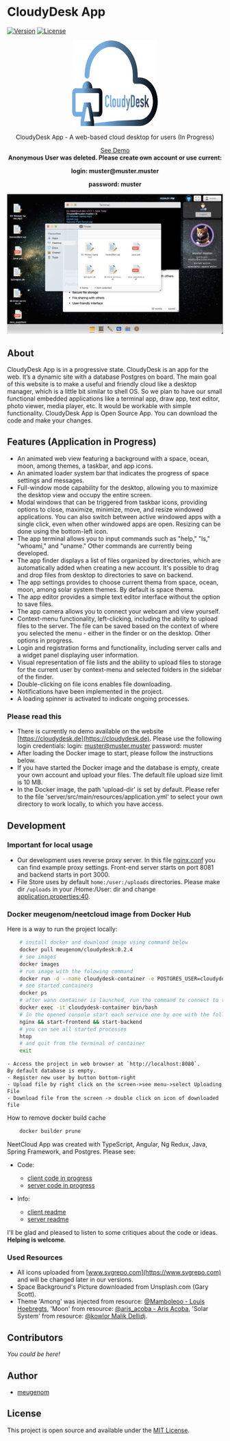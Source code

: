 # CloudyDesk App

[![Version](https://img.shields.io/badge/version-0.2.4-yellow.svg)](https://semver.org/spec/v1.0.0.html)
[![License](https://img.shields.io/badge/License-MIT-blue.svg)](./LICENSE)

<p align="center">
  <img src="./cloudydesk.svg" data-canonical-src="./cloudydesk.svg" width="200" height="200" />
</p>

<p align="center">
  CloudyDesk App - A web-based cloud desktop for users (In Progress)
</p>

<p align="center">
  	<a href="https://cloudydesk.de" >See Demo</a>
  	<br>
  	<b>Anonymous User was deleted. Please create own account or use current:</b>
</p>
<p align="center">
	<b>login: muster@muster.muster</b>
</p>
<p align="center">
	<b>password: muster</b>
</p>
<p align="center">
  <img src="./assets/screenshot08062023.png" data-canonical-src="./assets/screenshot08062023.png"/>
</p>

## About
CloudyDesk App is in a progressive state.
CloudyDesk is an app for the web. It’s a dynamic site with a database Postgres on board. The main goal of this website is to make a useful and friendly cloud like a desktop manager, which is a little bit similar to shell OS. So we plan to have our small functional embedded applications like a terminal app, draw app, text editor, photo viewer, media player, etc. It would be workable with simple functionality.
CloudyDesk App is Open Source App. You can download the code and make your changes.

## Features (Application in Progress)

- An animated web view featuring a background with a space, ocean, moon, among themes, a taskbar, and app icons.
- An animated loader system bar that indicates the progress of space settings and messages.
- Full-window mode capability for the desktop, allowing you to maximize the desktop view and occupy the entire screen.
- Modal windows that can be triggered from taskbar icons, providing options to close, maximize, minimize, move, and resize windowed applications. You can also switch between active windowed apps with a single click, even when other windowed apps are open. Resizing can be done using the bottom-left icon.
- The app terminal allows you to input commands such as "help," "ls," "whoami," and "uname." Other commands are currently being developed.
- The app finder displays a list of files organized by directories, which are automatically added when creating a new account. It's possible to drag and drop files from desktop to directories to save on backend. 
- The app settings provides to choose current thema from space, ocean, moon, among solar system themes. By default is space thema.
- The app editor provides a simple text editor interface without the option to save files.
- The app camera allows you to connect your webcam and view yourself.
- Context-menu functionality, left-clicking, including the ability to upload files to the server. The file can be saved based on the context of where you selected the menu - either in the finder or on the desktop. Other options in progress.
- Login and registration forms and functionality, including server calls and a widget panel displaying user information.
- Visual representation of file lists and the ability to upload files to storage for the current user by context-menu and selected folders in the sidebar of the finder.
- Double-clicking on file icons enables file downloading.
- Notifications have been implemented in the project.
- A loading spinner is activated to indicate ongoing processes.

### Please read this
- There is currently no demo available on the website [https://cloudydesk.de](https://cloudydesk.de). Please use the following login credentials:
	login: muster@muster.muster
	password: muster
- After loading the Docker image to start, please follow the instructions below.
- If you have started the Docker image and the database is empty, create your own account and upload your files. The default file upload size limit is 10 MB.
- In the Docker image, the path 'upload-dir' is set by default. Please refer to the file 'server/src/main/resources/application.yml' to select your own directory to work locally, to which you have access.

## Development

### Important for local usage

- Our development uses reverse proxy server. In this file [nginx.conf](./nginx/nginx.conf) you can find example proxy settings. Front-end server starts on port 8081 and backend starts in port 3000.
- File Store uses by default ```home:/user:/uploads``` directories. Please make dir ```/uploads``` in your /Home:/User: dir and change [application.properties:40](./server/src/main/resources/application.yml#L26).

### Docker meugenom/neetcloud image from Docker Hub

Here is a way to run the project locally:

```bash
	# install docker and download image using command below
	docker pull meugenom/cloudydesk:0.2.4
	# see images
	docker images
	# run image with the folowing command
	docker run -d --name cloudydesk-container -e POSTGRES_USER=cloudydesk -e POSTGRES_PASSWORD=password -p 5432:5432 -p 8080:8080 -p 8081:8081 cloudydesk:0.2.5
	# see started containers
	docker ps
	# after wann container is launched, run the command to connect to the container
	docker exec -it cloudydesk-container bin/bash
	# in the opened console start each service one by one with the following commands:
	nginx && start-frontend && start-backend
	# you can see all started processes
	htop
	# and quit from the terminal of container
	exit
```
	- Access the project in web browser at `http://localhost:8080`.
	By default database is empty.
	- Register new user by button bottom-right 
	- Upload file by right click on the screen->see menu->select Uploading File
	- Download file from the screen -> double click on icon of downloaded file

How to remove docker build cache
```bash
	docker builder prune
```

NeetCloud App was created with TypeScript, Angular, Ng Redux, Java, Spring Framework, and Postgres. Please see:

- Code:
  - [client code in progress](./client/)
  - [server code in progress](/server/)

- Info:
  - [client readme](./client/README.md)
  - [server readme](./server/README.md)

I'll be glad and pleased to listen to some critiques about the code or ideas. **Helping is welcome**.

### Used Resources

- All icons uploaded from [www.svgrepo.com](https://www.svgrepo.com) and will be changed later in our versions.
- Space Background's Picture downloaded from Unsplash.com (Gary Scott).
- Theme 'Among' was injected from resource: [@Mamboleoo - Louis Hoebregts](https://codepen.io/Mamboleoo/pen/WNxOvjo), 'Moon' from resource: [@aris_acoba - Aris Acoba](https://codepen.io/aris_acoba/pen/vzyJJQ), 'Solar System' from resource: [@kowlor Malik Dellidj](https://codepen.io/kowlor/pen/ZYYQoy).
## Contributors

_You could be here!_

## Author

- [meugenom](https://meugenom.com)

## License

This project is open source and available under the [MIT License](./LICENSE).
